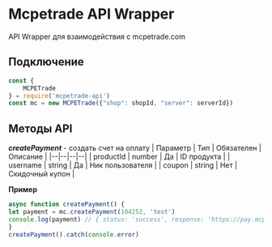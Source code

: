 # Mcpetrade API Wrapper
API Wrapper для взаимодействия с mcpetrade.com
## Подключение

``` js
const {
    MCPETrade
} = require('mcpetrade-api')
const mc = new MCPETrade({"shop": shopId, "server": serverId})
```

## Методы API
***createPayment*** - создать счет на оплату
| Параметр | Тип | Обязателен | Описание |
|--|--|--|--|
| productId | number | Да | ID продукта |
| username | string | Да | Ник пользователя |
| coupon | string | Нет | Скидочный купон |

**Пример**
``` js
async function createPayment() {
let payment = mc.createPayment(104252, 'test') 
console.log(payment) // { status: 'success', response: 'https://pay.mcpetrade.com?account=1234' }
}
createPayment().catch(console.error)
```
